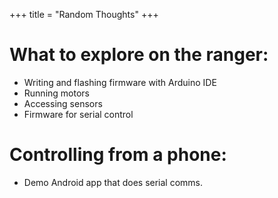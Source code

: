+++
title = "Random Thoughts"
+++

# What to explore on the ranger:

 - Writing and flashing firmware with Arduino IDE
 - Running motors
 - Accessing sensors
 - Firmware for serial control

# Controlling from a phone:

 - Demo Android app that does serial comms.
